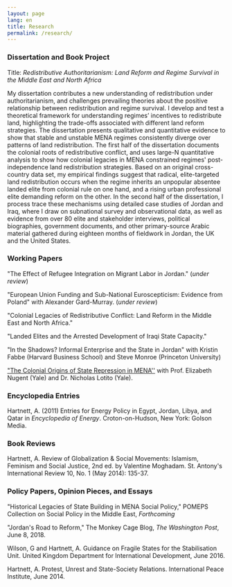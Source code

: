 ```yaml
---
layout: page
lang: en
title: Research
permalink: /research/
---
```


### Dissertation and Book Project
Title: _Redistributive Authoritarianism: Land Reform and Regime Survival in the Middle East and North Africa_

My dissertation contributes a new understanding of redistribution under authoritarianism, and challenges prevailing theories about the positive relationship between redistribution and regime survival. I develop and test a theoretical framework for understanding regimes’ incentives to redistribute land, highlighting the trade-offs associated with different land reform strategies. The dissertation presents qualitative and quantitative evidence to show that stable and unstable MENA regimes consistently diverge over patterns of land redistribution. The first half of the dissertation documents the colonial roots of redistributive conflict, and uses large-N quantitative analysis to show how colonial legacies in MENA constrained regimes' post-independence land redistribution strategies. Based on an original cross-country data set, my empirical findings suggest that radical, elite-targeted land redistribution occurs when the regime inherits an unpopular absentee landed elite from colonial rule on one hand, and a rising urban professional elite demanding reform on the other. In the second half of the dissertation, I process trace these mechanisms using detailed case studies of Jordan and Iraq, where I draw on subnational survey and observational data, as well as evidence from over 80 elite and stakeholder interviews, political biographies, government documents, and other primary-source Arabic material gathered during eighteen months of fieldwork in Jordan, the UK and the United States.

### Working Papers
"The Effect of Refugee Integration on Migrant Labor in Jordan." (_under review_)

"European Union Funding and Sub-National Euroscepticism: Evidence from Poland" with Alexander Gard-Murray. (_under review_)

"Colonial Legacies of Redistributive Conflict: Land Reform in the Middle East and North Africa."

"Landed Elites and the Arrested Development of Iraqi State Capacity."

"In the Shadows? Informal Enterprise and the State in Jordan" with Kristin Fabbe (Harvard Business School) and Steve Monroe (Princeton University)

["The Colonial Origins of State Repression in MENA''](https://ssrn.com/abstract=3239093) with Prof. Elizabeth Nugent (Yale) and Dr. Nicholas Lotito (Yale).

### Encyclopedia Entries

Hartnett, A. (2011) Entries for Energy Policy in Egypt, Jordan, Libya, and Qatar in _Encyclopedia of Energy_. Croton-on-Hudson, New York: Golson Media.

### Book Reviews

Hartnett, A. Review of Globalization & Social Movements: Islamism, Feminism and Social Justice, 2nd ed. by Valentine Moghadam. St. Antony's International Review 10, No. 1 (May 2014): 135-37.


### Policy Papers, Opinion Pieces, and Essays
"Historical Legacies of State Building in MENA Social Policy," POMEPS Collection on Social Policy in the Middle East, _Forthcoming_

"Jordan's Road to Reform," The Monkey Cage Blog, _The Washington Post_, June 8, 2018.

Wilson, G and Hartnett, A. Guidance on Fragile States for the Stabilisation Unit. United Kingdom Department for International Development, June 2016.

Hartnett, A. Protest, Unrest and State-Society Relations. International Peace Institute, June 2014.	

